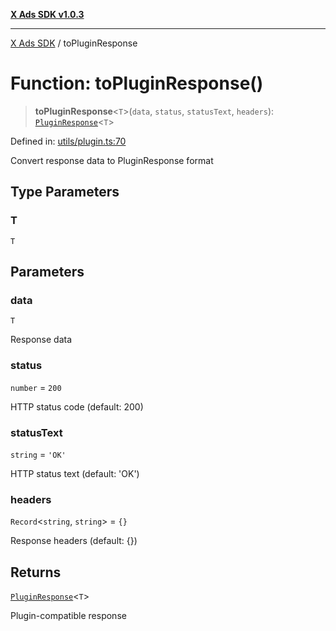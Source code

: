 [**X Ads SDK v1.0.3**](../README.md)

***

[X Ads SDK](../globals.md) / toPluginResponse

# Function: toPluginResponse()

> **toPluginResponse**\<`T`\>(`data`, `status`, `statusText`, `headers`): [`PluginResponse`](../interfaces/PluginResponse.md)\<`T`\>

Defined in: [utils/plugin.ts:70](https://github.com/kage1020/x-ads-sdk/blob/main/src/utils/plugin.ts#L70)

Convert response data to PluginResponse format

## Type Parameters

### T

`T`

## Parameters

### data

`T`

Response data

### status

`number` = `200`

HTTP status code (default: 200)

### statusText

`string` = `'OK'`

HTTP status text (default: 'OK')

### headers

`Record`\<`string`, `string`\> = `{}`

Response headers (default: {})

## Returns

[`PluginResponse`](../interfaces/PluginResponse.md)\<`T`\>

Plugin-compatible response
